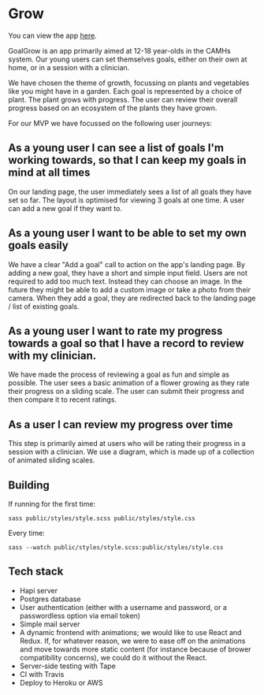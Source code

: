 # Grow

You can view the app [here](https://polar-dawn-55555.herokuapp.com/).

GoalGrow is an app primarily aimed at 12-18 year-olds in the CAMHs system. Our young users can set themselves goals, either on their own at home, or in a session with a clinician.

We have chosen the theme of growth, focussing on plants and vegetables like you might have in a garden. Each goal is represented by a choice of plant. The plant grows with progress. The user can review their overall progress based on an ecosystem of the plants they have grown.

For our MVP we have focussed on the following user journeys:

## As a young user I can see a list of goals I'm working towards, so that I can keep my goals in mind at all times

On our landing page, the user immediately sees a list of all goals they have set so far. The layout is optimised for viewing 3 goals at one time. A user can add a new goal if they want to.

## As a young user I want to be able to set my own goals easily

We have a clear "Add a goal" call to action on the app's landing page. By adding a new goal, they have a short and simple input field. Users are not required to add too much text. Instead they can choose an image. In the future they might be able to add a custom image or take a photo from their camera. When they add a goal, they are redirected back to the landing page / list of existing goals.

## As a young user I want to rate my progress towards a goal so that I have a record to review with my clinician.

We have made the process of reviewing a goal as fun and simple as possible. The user sees a basic animation of a flower growing as they rate their progress on a sliding scale. The user can submit their progress and then compare it to recent ratings.

## As a user I can review my progress over time

This step is primarily aimed at users who will be rating their progress in a session with a clinician. We use a diagram, which is made up of a collection of animated sliding scales.



## Building

If running for the first time:

```sass public/styles/style.scss public/styles/style.css```

Every time:

```sass --watch public/styles/style.scss:public/styles/style.css```

## Tech stack

- Hapi server
- Postgres database
- User authentication (either with a username and password, or a passwordless option via email token)
- Simple mail server
- A dynamic frontend with animations; we would like to use React and Redux. If, for whatever reason, we were to ease off on the animations and move towards more static content (for instance because of brower compatibility concerns), we could do it without the React.
- Server-side testing with Tape
- CI with Travis
- Deploy to Heroku or AWS
